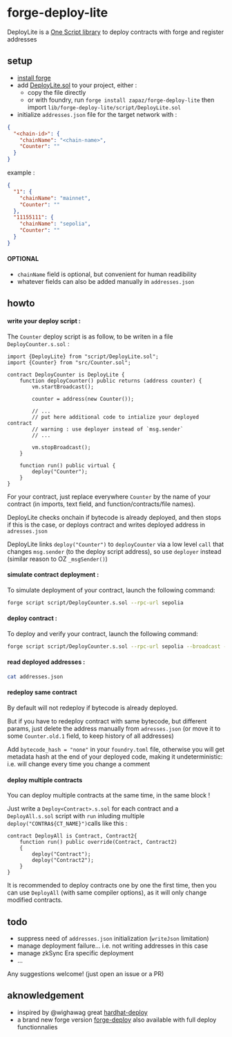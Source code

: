 # forge-deploy-lite

DeployLite is a [One Script library](https://github.com/zapaz/forge-deploy-lite/blob/main/script/DeployLite.sol) to deploy contracts with forge and register addresses

## setup

- [install forge](https://book.getfoundry.sh/getting-started/installation)
- add [DeployLite.sol](script/DeployLite.sol) to your project, either  :
  - copy the file directly
  - or with foundry, run `forge install zapaz/forge-deploy-lite` then import `lib/forge-deploy-lite/script/DeployLite.sol`
- initialize `addresses.json` file for the target network with :

```json
{
  "<chain-id>": {
    "chainName": "<chain-name>",
    "Counter": ""
  }
}
```

example :

```json
{
  "1": {
    "chainName": "mainnet",
    "Counter": ""
  },
  "11155111": {
    "chainName": "sepolia",
    "Counter": ""
  }
}
```


#### OPTIONAL
- `chainName` field is optional, but convenient for human readibility
- whatever fields can also be added  manually in `addresses.json`

## howto

#### write your deploy script :

The `Counter` deploy script is as follow, to be writen in a file `DeployCounter.s.sol` :

```solidity
import {DeployLite} from "script/DeployLite.sol";
import {Counter} from "src/Counter.sol";

contract DeployCounter is DeployLite {
    function deployCounter() public returns (address counter) {
        vm.startBroadcast();

        counter = address(new Counter());

        // ...
        // put here additional code to intialize your deployed contract
        // warning : use deployer instead of `msg.sender`
        // ...

        vm.stopBroadcast();
    }

    function run() public virtual {
        deploy("Counter");
    }
}

```

For your contract, just replace everywhere `Counter` by the name of your contract (in imports, text field, and function/contracts/file names).

DeployLite checks onchain if bytecode is already deployed, and then stops if this is the case, or deploys contract and writes deployed address in `adresses.json`

DeployLite links `deploy("Counter")` to `deployCounter` via a low level `call` that changes `msg.sender` (to the deploy script address), so use `deployer` instead (similar reason to OZ `_msgSender()`)

#### simulate contract deployment :

To simulate deployment of your contract, launch the following command:

```bash
forge script script/DeployCounter.s.sol --rpc-url sepolia
```


#### deploy contract :

To deploy and verify your contract, launch the following command:

```bash
forge script script/DeployCounter.s.sol --rpc-url sepolia --broadcast --verify  --<wallet params>
```

#### read deployed addresses :

```bash
cat addresses.json
```

#### redeploy same contract

By default will not redeploy if bytecode is already deployed.

But if you have to redeploy contract with same bytecode, but different params, just delete the address manually from `adresses.json` (or move it to some `Counter.old.1` field, to keep history of all addresses)

Add `bytecode_hash = "none"` in your `foundry.toml` file, otherwise you will get metadata hash at the end of your deployed code, making it undeterministic: i.e. will change every time you change a comment

#### deploy multiple contracts

You can deploy multiple contracts at the same time, in the same block !

Just write a `Deploy<Contract>.s.sol` for each contract and a `DeployAll.s.sol` script with `run` inluding multiple `deploy("CONTRA${CT_NAME}")`calls like this :

```solidity
contract DeployAll is Contract, Contract2{
    function run() public override(Contract, Contract2)
    {
        deploy("Contract");
        deploy("Contract2");
    }
}
```

It is recommended to deploy contracts one by one the first time, then you can use `DeployAll` (with same compiler options), as it will only change modified contracts.

## todo

- suppress need of `addresses.json` initialization (`writeJson` limitation)
- manage deployment failure... i.e. not writing addresses in this case
- manage zkSync Era specific deployment
- ...

Any suggestions welcome! (just open an issue or a PR)

## aknowledgement

- inspired by @wighawag great [hardhat-deploy](https://github.com/wighawag/hardhat-deploy)
- a brand new forge version [forge-deploy](https://github.com/wighawag/forge-deploy) also available with full deploy functionnalies
